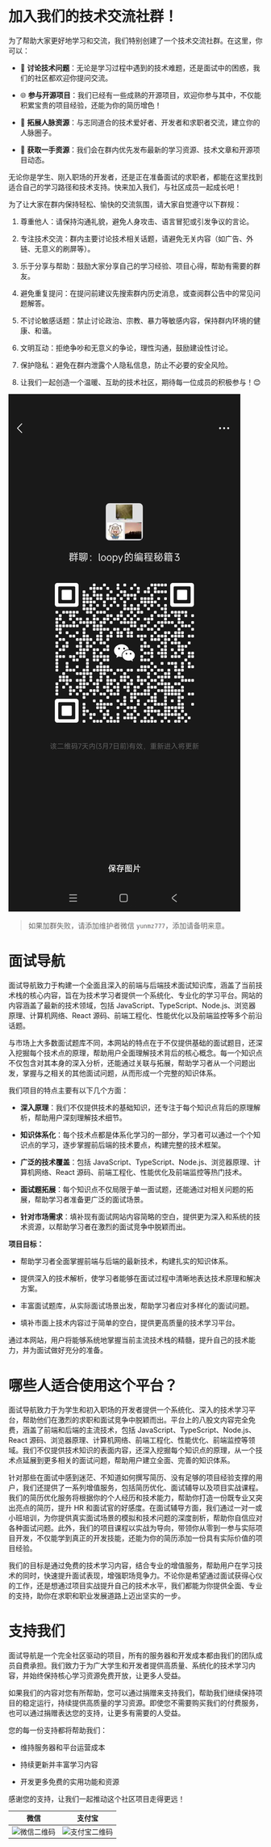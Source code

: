 # 加入我们的技术交流社群！

为了帮助大家更好地学习和交流，我们特别创建了一个技术交流社群。在这里，你可以：

- 💬 **讨论技术问题**：无论是学习过程中遇到的技术难题，还是面试中的困惑，我们的社区都欢迎你提问交流。

- 🌐 **参与开源项目**：我们已经有一些成熟的开源项目，欢迎你参与其中，不仅能积累宝贵的项目经验，还能为你的简历增色！

- 🤝 **拓展人脉资源**：与志同道合的技术爱好者、开发者和求职者交流，建立你的人脉圈子。

- 🎯 **获取一手资源**：我们会在群内优先发布最新的学习资源、技术文章和开源项目动态。

无论你是学生、刚入职场的开发者，还是正在准备面试的求职者，都能在这里找到适合自己的学习路径和技术支持。快来加入我们，与社区成员一起成长吧！

为了让大家在群内保持轻松、愉快的交流氛围，请大家自觉遵守以下群规：

1. 尊重他人：请保持沟通礼貌，避免人身攻击、语言冒犯或引发争议的言论。

2. 专注技术交流：群内主要讨论技术相关话题，请避免无关内容（如广告、外链、无意义的刷屏等）。

3. 乐于分享与帮助：鼓励大家分享自己的学习经验、项目心得，帮助有需要的群友。

4. 避免重复提问：在提问前建议先搜索群内历史消息，或查阅群公告中的常见问题解答。

5. 不讨论敏感话题：禁止讨论政治、宗教、暴力等敏感内容，保持群内环境的健康、和谐。

6. 文明互动：拒绝争吵和无意义的争论，理性沟通，鼓励建设性讨论。

7. 保护隐私：避免在群内泄露个人隐私信息，防止不必要的安全风险。

8. 让我们一起创造一个温暖、互助的技术社区，期待每一位成员的积极参与！😊

![20250304083844](https://raw.githubusercontent.com/xun082/md/main/blogs.images20250304083844.png)

> 如果加群失败，请添加维护者微信 `yunmz777`，添加请备明来意。

# 面试导航

面试导航致力于构建一个全面且深入的前端与后端技术面试知识库，涵盖了当前技术栈的核心内容，旨在为技术学习者提供一个系统化、专业化的学习平台。网站的内容涵盖了最新的技术领域，包括 JavaScript、TypeScript、Node.js、浏览器原理、计算机网络、React 源码、前端工程化、性能优化以及前端监控等多个前沿话题。

与市场上大多数面试题库不同，本网站的特点在于不仅提供基础的面试题目，还深入挖掘每个技术点的原理，帮助用户全面理解技术背后的核心概念。每一个知识点不仅包含对其本身的深入分析，还能通过关联与拓展，帮助学习者从一个问题出发，掌握与之相关的其他面试问题，从而形成一个完整的知识体系。

我们项目的特点主要有以下几个方面：

- **深入原理**：我们不仅提供技术的基础知识，还专注于每个知识点背后的原理解析，帮助用户深刻理解技术细节。

- **知识体系化**：每个技术点都是体系化学习的一部分，学习者可以通过一个个知识点的学习，逐步掌握前后端的技术要点，构建完整的技术框架。

- **广泛的技术覆盖**：包括 JavaScript、TypeScript、Node.js、浏览器原理、计算机网络、React 源码、前端工程化、性能优化及前端监控等热门技术。

- **面试题拓展**：每个知识点不仅局限于单一面试题，还能通过对相关问题的拓展，帮助学习者准备更广泛的面试场景。

- **针对市场需求**：填补现有面试网站内容简略的空白，提供更为深入和系统的技术资源，以帮助学习者在激烈的面试竞争中脱颖而出。

**项目目标：**

- 帮助学习者全面掌握前端与后端的最新技术，构建扎实的知识体系。

- 提供深入的技术解析，使学习者能够在面试过程中清晰地表达技术原理和解决方案。

- 丰富面试题库，从实际面试场景出发，帮助学习者应对多样化的面试问题。

- 填补市面上技术内容过于简单的空白，提供更高质量的技术学习平台。

通过本网站，用户将能够系统地掌握当前主流技术栈的精髓，提升自己的技术能力，并为面试做好充分的准备。

# 哪些人适合使用这个平台？

面试导航致力于为学生和初入职场的开发者提供一个系统化、深入的技术学习平台，帮助他们在激烈的求职和面试竞争中脱颖而出。平台上的八股文内容完全免费，涵盖了前端和后端的主流技术，包括 JavaScript、TypeScript、Node.js、React 源码、浏览器原理、计算机网络、前端工程化、性能优化、前端监控等领域。我们不仅提供技术知识的表面内容，还深入挖掘每个知识点的原理，从一个技术点延展到更多相关的面试问题，帮助用户建立全面、完善的知识体系。

针对那些在面试中感到迷茫、不知道如何撰写简历、没有足够的项目经验支撑的用户，我们还提供了一系列增值服务，包括简历优化、面试辅导以及项目实战课程。我们的简历优化服务将根据你的个人经历和技术能力，帮助你打造一份既专业又突出亮点的简历，提升 HR 和面试官的好感度。在面试辅导方面，我们通过一对一或小班培训，为你提供真实面试场景的模拟和技术问题的深度剖析，帮助你自信应对各种面试问题。此外，我们的项目课程以实战为导向，带领你从零到一参与实际项目开发，不仅能学到真正的开发技能，还能为你的简历添加一份具有实际价值的项目经验。

我们的目标是通过免费的技术学习内容，结合专业的增值服务，帮助用户在学习技术的同时，快速提升面试表现，增强职场竞争力。不论你是希望通过面试获得心仪的工作，还是想通过项目实战提升自己的技术水平，我们都能为你提供全面、专业的支持，助你在求职和职业发展道路上迈出坚实的一步。

# 支持我们

面试导航是一个完全社区驱动的项目，所有的服务器和开发成本都由我们的团队成员自费承担。我们致力于为广大学生和开发者提供高质量、系统化的技术学习内容，并始终保持核心学习资源免费开放，让更多人受益。

如果我们的内容对您有所帮助，您可以通过捐赠来支持我们，帮助我们继续保持项目的稳定运行，持续提供高质量的学习资源。即使您不需要购买我们的付费服务，也可以通过捐赠表达您的支持，让更多有需要的人受益。

您的每一份支持都将帮助我们：

- 维持服务器和平台运营成本

- 持续更新并丰富学习内容

- 开发更多免费的实用功能和资源

感谢您的支持，让我们一起推动这个社区项目走得更远！

| 微信                                                                                        | 支付宝                                                                                        |
| ------------------------------------------------------------------------------------------- | --------------------------------------------------------------------------------------------- |
| ![微信二维码](https://ik.imagekit.io/moment/6981741046959_.pic.jpg?updatedAt=1741050367784) | ![支付宝二维码](https://ik.imagekit.io/moment/6971741046958_.pic.jpg?updatedAt=1741050390362) |
